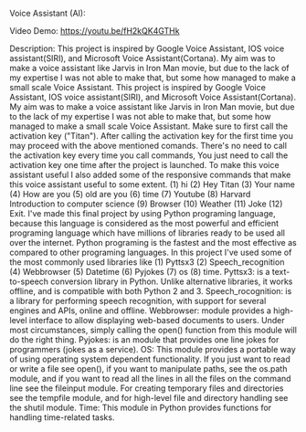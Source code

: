 Voice Assistant (AI):

Video Demo: https://youtu.be/fH2kQK4GTHk

Description: This project is inspired by Google Voice Assistant, IOS voice assistant(SIRI), and Microsoft Voice Assistant(Cortana). My aim was to make a voice assistant like Jarvis in Iron Man movie, but due to the lack of my expertise I was not able to make that, but some how managed to make a small scale Voice Assistant. This project is inspired by Google Voice Assistant, IOS voice assistant(SIRI), and Microsoft Voice Assistant(Cortana). My aim was to make a voice assistant like Jarvis in Iron Man movie, but due to the lack of my expertise I was not able to make that, but some how managed to make a small scale Voice Assistant. Make sure to first call the activation key ("Titan"). After calling the activation key for the first time you may proceed with the above mentioned comands. There's no need to call the activation key every time you call commands, You just need to call the activation key one time after the project is launched. To make this voice assistant useful I also added some of the responsive commands that make this voice assistant useful to some extent. (1) hi (2) Hey Titan (3) Your name (4) How are you (5) old are you (6) time (7) Youtube (8) Harvard Introduction to computer science (9) Browser (10) Weather (11) Joke (12) Exit. I've made this final project by using Python programing language, because this language is considered as the most powerful and efficient programing language which have millions of libraries ready to be used all over the internet. Python programing is the fastest and the most effective as compared to other programing languages. In this project I've used some of the most commonly used libraries like (1) Pyttsx3 (2) Speech_recognition (4) Webbrowser (5) Datetime (6) Pyjokes (7) os (8) time. Pyttsx3: is a text-to-speech conversion library in Python. Unlike alternative libraries, it works offline, and is compatible with both Python 2 and 3. Speech_rocognition: is a library for performing speech recognition, with support for several engines and APIs, online and offline. Webbrowser: module provides a high-level interface to allow displaying web-based documents to users. Under most circumstances, simply calling the open() function from this module will do the right thing. Pyjokes: is an module that provides one line jokes for programmers (jokes as a service). OS: This module provides a portable way of using operating system dependent functionality. If you just want to read or write a file see open(), if you want to manipulate paths, see the os.path module, and if you want to read all the lines in all the files on the command line see the fileinput module. For creating temporary files and directories see the tempfile module, and for high-level file and directory handling see the shutil module. Time: This module in Python provides functions for handling time-related tasks.